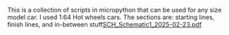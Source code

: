 This is a collection of scripts in micropython that can be used for any size model car. I used 1:64 Hot wheels cars. The sections are: starting lines, finish lines, and in-between stuff[SCH_Schematic1_2025-02-23.pdf](https://github.com/user-attachments/files/18933248/SCH_Schematic1_2025-02-23.pdf)
